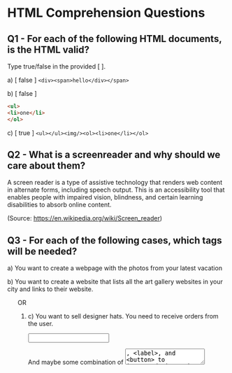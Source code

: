 # HTML Comprehension Questions

## Q1 - For each of the following HTML documents, is the HTML valid?

Type true/false in the provided [ ].

a) [ false ] `<div><span>hello</div></span>`

b) [ false ]

```html
<ul>
<li>one</li>
</ol>
```

c) [ true ] `<ul></ul><img/><ol><li>one</li></ol>`

## Q2 - What is a screenreader and why should we care about them?

A screen reader is a type of assistive technology that renders web content in alternate forms, including speech output. This is an accessibility tool that enables people with impaired vision, blindness, and certain learning disabilities to absorb online content.

(Source: https://en.wikipedia.org/wiki/Screen_reader)

## Q3 - For each of the following cases, which tags will be needed?

a) You want to create a webpage with the photos from your latest vacation
<img>

b) You want to create a website that lists all the art gallery websites in your city and links to their website.
<ul> OR <ol>
<li>
<a>

c) You want to sell designer hats. You need to receive orders from the user.
<form>
<input>

And maybe some combination of <textarea>, <label>, and <button> to improve design and user experience. 

## Q4 - Can a `button` be a child of a `button`? Explain your reasoning

No, because you cannot nest interactive content descendant from a <button> tag.

## Q5 - What is the most generic tag you can use?

<div>. It's generic in the sense that it's not semantic, and because it can be used to group any content together. 

## Q6 - What do the following achronyms stand for?

a) `a`
Anchor

b) `ol`
Ordered list

c) `ul`
Unordered list

d) `li`
List item

e) `tr`
Table row

f) `th`
Table header

g) `td`
Table data (or data cell)

## Q7 - Usually, `td` elements are children of what kind of elements?
<table> –> your table structure
<tr> –> your table row

## Q8 - What is the difference between td and th?
<th> indicates a header, while <td> is used for table data cells. Because they are distinct, this allows users the ability to edit each one individually – ie. displaying the header text in a larger, coloured font.

## Q9 - Which tag makes the text appear bigger: h1 or h3?
h1

## Q10 - In which situation can you use self closing tags?
Self-closing tags represent void elements. In other words, they do not contain any content. ie. <img>

## Q11 - What is autofilling and why is it important?

## Q12 - Which attributes are always present in an img element?

## Q13 - Which attribute is always present for an anchor tag?
